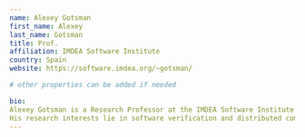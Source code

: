 ```yaml
---
name: Alexey Gotsman 
first_name: Alexey           
last_name: Gotsman 
title: Prof.
affiliation: IMDEA Software Institute 
country: Spain
website: https://software.imdea.org/~gotsman/

# other properties can be added if needed

bio: 
Alexey Gotsman is a Research Professor at the IMDEA Software Institute in Madrid, Spain. He joined IMDEA in September 2010 after completing a postdoctoral position at the University of Cambridge, where he also earned his PhD.
His research interests lie in software verification and distributed computing, focusing on developing reasoning techniques and automated verification tools for real-world concurrent systems software.
---
```

